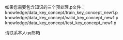 如果您需要包含知识的三个预处理.p文件：
knowledge/data_key_concept/train_key_concept_new1.p
knowledge/data_key_concept/valid_key_concept_new1.p
knowledge/data_key_concept/test_key_concept_new1.p

请联系本人qq邮箱